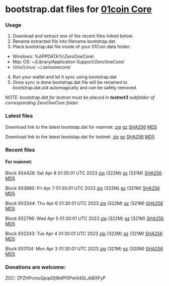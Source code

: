 # bootstrap.dat files for [01coin Core](https://01coin.io)

### Usage

1. Download and extract one of the recent files linked below.
2. Rename extracted file into filename bootstrap.dat.
3. Place bootstrap.dat file inside of your 01Coin data folder:
 - Windows: %APPDATA%\ZeroOneCore\
 - Mac OS: ~/Library/Application Support/ZeroOneCore/
 - Unix/Linux: ~/.zeroonecore/
4. Run your wallet and let it sync using bootstrap.dat
5. Once sync is done bootstrap.dat file will be renamed to bootstrap.dat.old automagically and can be safely removed.

_NOTE: bootstrap.dat for testnet must be placed in **testnet3** subfolder of corresponding ZeroOneCore folder_

### Latest files
Download link to the latest bootstap.dat for mainnet: [zip](https://files.01coin.io/mainnet/bootstrap.dat.zip) [gz](https://files.01coin.io/mainnet/bootstrap.dat.tar.gz) [SHA256](https://files.01coin.io/mainnet/sha256.txt) [MD5](https://files.01coin.io/mainnet/md5.txt)

Download link to the latest bootstap.dat for testnet: [zip](https://files.01coin.io/testnet/bootstrap.dat.zip) [gz](https://files.01coin.io/testnet/bootstrap.dat.tar.gz) [SHA256](https://files.01coin.io/testnet/sha256.txt) [MD5](https://files.01coin.io/testnet/md5.txt)

### Recent files

#### For mainnet:

Block 934428: Sat Apr  8 01:30:01 UTC 2023 [zip](https://files.01coin.io/mainnet/2023-04-08/bootstrap.dat.zip) (322M) [gz](https://files.01coin.io/mainnet/2023-04-08/bootstrap.dat.tar.gz) (321M) [SHA256](https://files.01coin.io/mainnet/2023-04-08/sha256.txt) [MD5](https://files.01coin.io/mainnet/2023-04-08/md5.txt)

Block 933880: Fri Apr  7 01:30:01 UTC 2023 [zip](https://files.01coin.io/mainnet/2023-04-07/bootstrap.dat.zip) (322M) [gz](https://files.01coin.io/mainnet/2023-04-07/bootstrap.dat.tar.gz) (321M) [SHA256](https://files.01coin.io/mainnet/2023-04-07/sha256.txt) [MD5](https://files.01coin.io/mainnet/2023-04-07/md5.txt)

Block 933344: Thu Apr  6 01:30:01 UTC 2023 [zip](https://files.01coin.io/mainnet/2023-04-06/bootstrap.dat.zip) (322M) [gz](https://files.01coin.io/mainnet/2023-04-06/bootstrap.dat.tar.gz) (321M) [SHA256](https://files.01coin.io/mainnet/2023-04-06/sha256.txt) [MD5](https://files.01coin.io/mainnet/2023-04-06/md5.txt)

Block 932796: Wed Apr  5 01:30:01 UTC 2023 [zip](https://files.01coin.io/mainnet/2023-04-05/bootstrap.dat.zip) (322M) [gz](https://files.01coin.io/mainnet/2023-04-05/bootstrap.dat.tar.gz) (321M) [SHA256](https://files.01coin.io/mainnet/2023-04-05/sha256.txt) [MD5](https://files.01coin.io/mainnet/2023-04-05/md5.txt)

Block 932243: Tue Apr  4 01:30:01 UTC 2023 [zip](https://files.01coin.io/mainnet/2023-04-04/bootstrap.dat.zip) (322M) [gz](https://files.01coin.io/mainnet/2023-04-04/bootstrap.dat.tar.gz) (321M) [SHA256](https://files.01coin.io/mainnet/2023-04-04/sha256.txt) [MD5](https://files.01coin.io/mainnet/2023-04-04/md5.txt)

Block 931704: Mon Apr  3 01:30:01 UTC 2023 [zip](https://files.01coin.io/mainnet/2023-04-03/bootstrap.dat.zip) (321M) [gz](https://files.01coin.io/mainnet/2023-04-03/bootstrap.dat.tar.gz) (320M) [SHA256](https://files.01coin.io/mainnet/2023-04-03/sha256.txt) [MD5](https://files.01coin.io/mainnet/2023-04-03/md5.txt)


### Donations are welcome:

ZOC: ZPZHPcmoQpqd3j9ktPf5PetX4SLJkBXFyP

